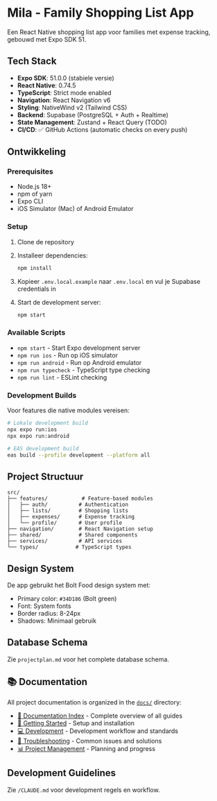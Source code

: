 # Mila - Family Shopping List App

Een React Native shopping list app voor families met expense tracking, gebouwd met Expo SDK 51.

## Tech Stack

- **Expo SDK**: 51.0.0 (stabiele versie)
- **React Native**: 0.74.5
- **TypeScript**: Strict mode enabled
- **Navigation**: React Navigation v6
- **Styling**: NativeWind v2 (Tailwind CSS)
- **Backend**: Supabase (PostgreSQL + Auth + Realtime)
- **State Management**: Zustand + React Query (TODO)
- **CI/CD**: ✅ GitHub Actions (automatic checks on every push)

## Ontwikkeling

### Prerequisites

- Node.js 18+
- npm of yarn
- Expo CLI
- iOS Simulator (Mac) of Android Emulator

### Setup

1. Clone de repository
2. Installeer dependencies:

   ```bash
   npm install
   ```

3. Kopieer `.env.local.example` naar `.env.local` en vul je Supabase credentials in

4. Start de development server:
   ```bash
   npm start
   ```

### Available Scripts

- `npm start` - Start Expo development server
- `npm run ios` - Run op iOS simulator
- `npm run android` - Run op Android emulator
- `npm run typecheck` - TypeScript type checking
- `npm run lint` - ESLint checking

### Development Builds

Voor features die native modules vereisen:

```bash
# Lokale development build
npx expo run:ios
npx expo run:android

# EAS development build
eas build --profile development --platform all
```

## Project Structuur

```
src/
├── features/           # Feature-based modules
│   ├── auth/          # Authentication
│   ├── lists/         # Shopping lists
│   ├── expenses/      # Expense tracking
│   └── profile/       # User profile
├── navigation/        # React Navigation setup
├── shared/            # Shared components
├── services/          # API services
└── types/            # TypeScript types
```

## Design System

De app gebruikt het Bolt Food design system met:

- Primary color: `#34D186` (Bolt green)
- Font: System fonts
- Border radius: 8-24px
- Shadows: Minimaal gebruik

## Database Schema

Zie `projectplan.md` voor het complete database schema.

## 📚 Documentation

All project documentation is organized in the [`docs/`](./docs) directory:

- [📖 Documentation Index](./docs/README.md) - Complete overview of all guides
- [🚀 Getting Started](./docs/01-getting-started/) - Setup and installation
- [💻 Development](./docs/02-development/) - Development workflow and standards
- [🔧 Troubleshooting](./docs/09-troubleshooting/) - Common issues and solutions
- [📊 Project Management](./docs/10-project-management/) - Planning and progress

## Development Guidelines

Zie `/CLAUDE.md` voor development regels en workflow.
